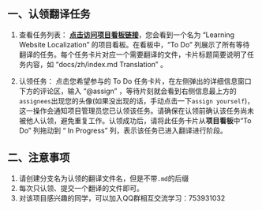 ## 一、认领翻译任务​

1. 查看任务列表：
   [**点击访问项目看板链接**](https://github.com/orgs/TCCQUPT/projects/6/views/1)，您会看到一个名为 “Learning Website Localization” 的项目看板。在看板中，“To Do” 列展示了所有等待翻译的任务。每个任务卡片对应一个需要翻译的文件，卡片标题简要说明了任务内容，如 “docs/zh/index.md Translation” 。​
   
2. 认领任务：
   点击您希望参与的 To Do 任务卡片，在左侧弹出的详细信息窗口下方的评论区，输入 “@assign” ，等待片刻就会看到右侧信息最上方的`assignees`出现您的头像(如果没出现的话，手动点击一下`assign yourself`)，这一操作会通知项目管理员您已认领该任务。请确保在认领前确认该任务尚未被他人认领，避免重复工作。认领成功后，请将此任务卡片从**项目看板**中“To Do” 列拖动到 “ In Progress” 列，表示该任务已进入翻译进行阶段。

## 二、注意事项

1. 请创建分支名为认领的翻译文件名，但是不带`.md`的后缀
2. 每次只认领、提交一个翻译的文件即可。
3. 对该项目感兴趣的同学，可以加入QQ群相互交流学习：753931032
